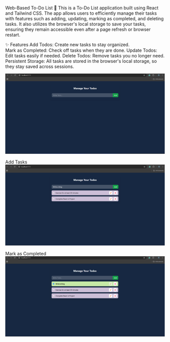 Web-Based To-Do List 📝
This is a To-Do List application built using React and Tailwind CSS. The app allows users to efficiently manage their tasks with features such as adding, updating, marking as completed, and deleting tasks. It also utilizes the browser's local storage to save your tasks, ensuring they remain accessible even after a page refresh or browser restart.

✨ Features
Add Todos: Create new tasks to stay organized.
<br>
Mark as Completed: Check off tasks when they are done.
Update Todos: Edit tasks easily if needed.
Delete Todos: Remove tasks you no longer need.
Persistent Storage: All tasks are stored in the browser's local storage, so they stay saved across sessions.

![image_alt](https://github.com/rutujagadhave19/react-todo-list/blob/main/Images/Img2.png)

Add Tasks
![image_alt](https://github.com/rutujagadhave19/react-todo-list/blob/main/Images/Img3.png)

Mark as Completed
![image_alt](https://github.com/rutujagadhave19/react-todo-list/blob/main/Images/Img1.png)

